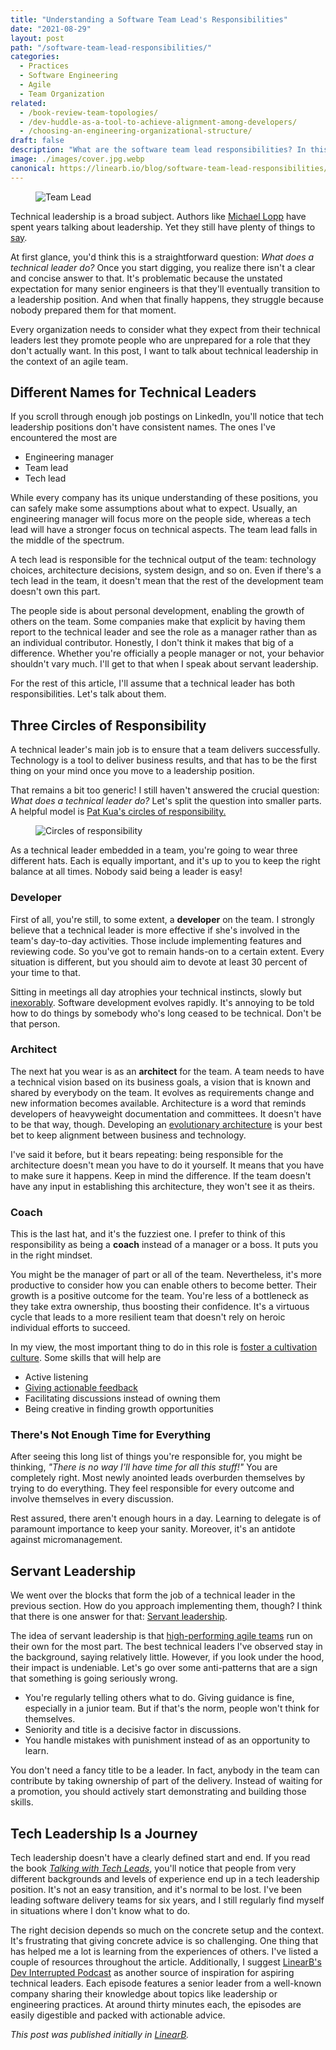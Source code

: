 ```yaml
---
title: "Understanding a Software Team Lead's Responsibilities"
date: "2021-08-29"
layout: post
path: "/software-team-lead-responsibilities/"
categories:
  - Practices
  - Software Engineering
  - Agile
  - Team Organization
related:
  - /book-review-team-topologies/
  - /dev-huddle-as-a-tool-to-achieve-alignment-among-developers/
  - /choosing-an-engineering-organizational-structure/
draft: false
description: "What are the software team lead responsibilities? In this blog, let's define them from the perspective of servant leadership."
image: ./images/cover.jpg.webp
canonical: https://linearb.io/blog/software-team-lead-responsibilities/
---
```


<figure class="figure figure--left">
  <img src="./images/cover.jpg.webp" alt="Team Lead" />
</figure>

Technical leadership is a broad subject. Authors like [Michael Lopp](https://randsinrepose.com/) have spent years talking about leadership. Yet they still have plenty of things to [say](https://www.oreilly.com/library/view/the-art-of/9781492045687/).

At first glance, you'd think this is a straightforward question: _What does a technical leader do?_ Once you start digging, you realize there isn't a clear and concise answer to that. It's problematic because the unstated expectation for many senior engineers is that they'll eventually transition to a leadership position. And when that finally happens, they struggle because nobody prepared them for that moment.

Every organization needs to consider what they expect from their technical leaders lest they promote people who are unprepared for a role that they don't actually want. In this post, I want to talk about technical leadership in the context of an agile team.

## Different Names for Technical Leaders

If you scroll through enough job postings on LinkedIn, you'll notice that tech leadership positions don't have consistent names. The ones I've encountered the most are

*   Engineering manager
*   Team lead
*   Tech lead

While every company has its unique understanding of these positions, you can safely make some assumptions about what to expect. Usually, an engineering manager will focus more on the people side, whereas a tech lead will have a stronger focus on technical aspects. The team lead falls in the middle of the spectrum.

A tech lead is responsible for the technical output of the team: technology choices, architecture decisions, system design, and so on. Even if there's a tech lead in the team, it doesn't mean that the rest of the development team doesn't own this part.

The people side is about personal development, enabling the growth of others on the team. Some companies make that explicit by having them report to the technical leader and see the role as a manager rather than as an individual contributor. Honestly, I don't think it makes that big of a difference. Whether you're officially a people manager or not, your behavior shouldn't vary much. I'll get to that when I speak about servant leadership. 

For the rest of this article, I'll assume that a technical leader has both responsibilities. Let's talk about them.

## Three Circles of Responsibility

A technical leader's main job is to ensure that a team delivers successfully. Technology is a tool to deliver business results, and that has to be the first thing on your mind once you move to a leadership position.

That remains a bit too generic! I still haven't answered the crucial question: _What does a technical leader do?_ Let's split the question into smaller parts. A helpful model is [Pat Kua's circles of responsibility.](https://www.thekua.com/atwork/2015/06/tech-lead-circles-of-responsibility/)

<figure class="figure">
  <img src="./images/circles.png" alt="Circles of responsibility" />
</figure>

As a technical leader embedded in a team, you're going to wear three different hats. Each is equally important, and it's up to you to keep the right balance at all times. Nobody said being a leader is easy!

### Developer

First of all, you're still, to some extent, a **developer** on the team. I strongly believe that a technical leader is more effective if she's involved in the team's day-to-day activities. Those include implementing features and reviewing code. So you've got to remain hands-on to a certain extent. Every situation is different, but you should aim to devote at least 30 percent of your time to that. 

Sitting in meetings all day atrophies your technical instincts, slowly but [inexorably](https://wiki.c2.com/?ArchitectsDontCode). Software development evolves rapidly. It's annoying to be told how to do things by somebody who's long ceased to be technical. Don't be that person.

### Architect

The next hat you wear is as an **architect** for the team. A team needs to have a technical vision based on its business goals, a vision that is known and shared by everybody on the team. It evolves as requirements change and new information becomes available. Architecture is a word that reminds developers of heavyweight documentation and committees. It doesn't have to be that way, though. Developing an [evolutionary architecture](https://evolutionaryarchitecture.com/) is your best bet to keep alignment between business and technology.

I've said it before, but it bears repeating: being responsible for the architecture doesn't mean you have to do it yourself. It means that you have to make sure it happens. Keep in mind the difference. If the team doesn't have any input in establishing this architecture, they won't see it as theirs.

### Coach

This is the last hat, and it's the fuzziest one. I prefer to think of this responsibility as being a **coach** instead of a manager or a boss. It puts you in the right mindset.

You might be the manager of part or all of the team. Nevertheless, it's more productive to consider how you can enable others to become better. Their growth is a positive outcome for the team. You're less of a bottleneck as they take extra ownership, thus boosting their confidence. It's a virtuous cycle that leads to a more resilient team that doesn't rely on heroic individual efforts to succeed.

In my view, the most important thing to do in this role is [foster a cultivation culture](https://www.thoughtworks.com/insights/blog/accelerate-employee-s-growth-fostering-cultivation-culture). Some skills that will help are

*   Active listening
*   [Giving actionable feedback](https://www.thoughtworks.com/insights/blog/5-ways-faster-and-more-effective-feedback)
*   Facilitating discussions instead of owning them
*   Being creative in finding growth opportunities

### There's Not Enough Time for Everything

After seeing this long list of things you're responsible for, you might be thinking, _"There is no way I'll have time for all this stuff!"_ You are completely right. Most newly anointed leads overburden themselves by trying to do everything. They feel responsible for every outcome and involve themselves in every discussion.

Rest assured, there aren't enough hours in a day. Learning to delegate is of paramount importance to keep your sanity. Moreover, it's an antidote against micromanagement.

## Servant Leadership

We went over the blocks that form the job of a technical leader in the previous section. How do you approach implementing them, though? I think that there is one answer for that: [Servant leadership](https://en.wikipedia.org/wiki/Servant_leadership).

The idea of servant leadership is that [high-performing agile teams](https://www.thoughtworks.com/insights/blog/leadership-agile-environment) run on their own for the most part. The best technical leaders I've observed stay in the background, saying relatively little. However, if you look under the hood, their impact is undeniable. Let's go over some anti-patterns that are a sign that something is going seriously wrong.

*   You're regularly telling others what to do. Giving guidance is fine, especially in a junior team. But if that's the norm, people won't think for themselves.
*   Seniority and title is a decisive factor in discussions.
*   You handle mistakes with punishment instead of as an opportunity to learn.

You don't need a fancy title to be a leader. In fact, anybody in the team can contribute by taking ownership of part of the delivery. Instead of waiting for a promotion, you should actively start demonstrating and building those skills.

## Tech Leadership Is a Journey

Tech leadership doesn't have a clearly defined start and end. If you read the book _[Talking with Tech Leads](https://www.patkua.com/media/books/talking-with-tech-leads/)_, you'll notice that people from very different backgrounds and levels of experience end up in a tech leadership position. It's not an easy transition, and it's normal to be lost. I've been leading software delivery teams for six years, and I still regularly find myself in situations where I don't know what to do.

The right decision depends so much on the concrete setup and the context. It's frustrating that giving concrete advice is so challenging. One thing that has helped me a lot is learning from the experiences of others. I've listed a couple of resources throughout the article. Additionally, I suggest [LinearB's Dev Interrupted Podcast](https://linearb.io/dev-interrupted-podcast-2/) as another source of inspiration for aspiring technical leaders. Each episode features a senior leader from a well-known company sharing their knowledge about topics like leadership or engineering practices. At around thirty minutes each, the episodes are easily digestible and packed with actionable advice.

*This post was published initially in [LinearB](https://linearb.io/blog/software-team-lead-responsibilities/).*
